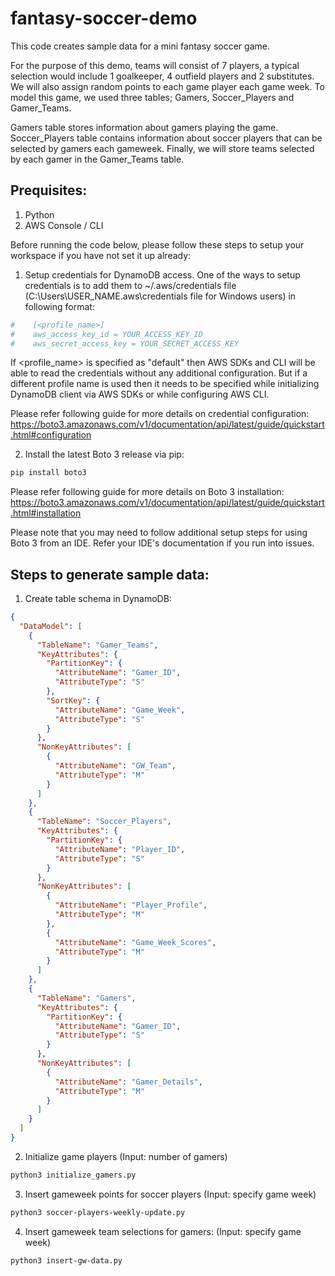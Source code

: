# fantasy-soccer-demo

This code creates sample data for a mini fantasy soccer game.

For the purpose of this demo, teams will consist of 7 players, a typical selection would include 1 goalkeeper, 4 outfield players and 2 substitutes. We will also assign random points to each game player each game week. To model this game, we used three tables; Gamers, Soccer_Players and Gamer_Teams. 

Gamers table stores information about gamers playing the game. Soccer_Players table contains information about soccer players that can be selected by gamers each gameweek. Finally, we will store teams selected by each gamer in the Gamer_Teams table. 

## Prequisites:
1. Python
2. AWS Console / CLI

Before running the code below, please follow these steps to setup your workspace if you have not set it up already:

1. Setup credentials for DynamoDB access. One of the ways to setup credentials is to add them to ~/.aws/credentials file (C:\Users\USER_NAME\.aws\credentials file for Windows users) in following format:

```python
#    [<profile_name>]
#    aws_access_key_id = YOUR_ACCESS_KEY_ID
#    aws_secret_access_key = YOUR_SECRET_ACCESS_KEY
```
If <profile_name> is specified as "default" then AWS SDKs and CLI will be able to read the credentials without any additional configuration. But if a different profile name is used then it needs to be specified while initializing DynamoDB client via AWS SDKs or while configuring AWS CLI. 

Please refer following guide for more details on credential configuration: https://boto3.amazonaws.com/v1/documentation/api/latest/guide/quickstart.html#configuration

2. Install the latest Boto 3 release via pip:
```bash
pip install boto3
```

Please refer following guide for more details on Boto 3 installation: https://boto3.amazonaws.com/v1/documentation/api/latest/guide/quickstart.html#installation

Please note that you may need to follow additional setup steps for using Boto 3 from an IDE. Refer your IDE's documentation if you run into issues.

## Steps to generate sample data:
1. Create table schema in DynamoDB:
```json
{
  "DataModel": [
    {
      "TableName": "Gamer_Teams",
      "KeyAttributes": {
        "PartitionKey": {
          "AttributeName": "Gamer_ID",
          "AttributeType": "S"
        },
        "SortKey": {
          "AttributeName": "Game_Week",
          "AttributeType": "S"
        }
      },
      "NonKeyAttributes": [
        {
          "AttributeName": "GW_Team",
          "AttributeType": "M"
        }
      ]
    },
    {
      "TableName": "Soccer_Players",
      "KeyAttributes": {
        "PartitionKey": {
          "AttributeName": "Player_ID",
          "AttributeType": "S"
        }
      },
      "NonKeyAttributes": [
        {
          "AttributeName": "Player_Profile",
          "AttributeType": "M"
        },
        {
          "AttributeName": "Game_Week_Scores",
          "AttributeType": "M"
        }
      ]
    },
    {
      "TableName": "Gamers",
      "KeyAttributes": {
        "PartitionKey": {
          "AttributeName": "Gamer_ID",
          "AttributeType": "S"
        }
      },
      "NonKeyAttributes": [
        {
          "AttributeName": "Gamer_Details",
          "AttributeType": "M"
        }
      ]
    }
  ]
}
```

2. Initialize game players (Input: number of gamers)
```bash
python3 initialize_gamers.py
```

3. Insert gameweek points for soccer players (Input: specify game week) 
```bash
python3 soccer-players-weekly-update.py
```

4. Insert gameweek team selections for gamers: (Input: specify game week)
```bash
python3 insert-gw-data.py
```
